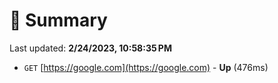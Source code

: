# 📖 Summary
Last updated: **2/24/2023, 10:58:35 PM**

- `GET` [https://google.com](https://google.com) - **Up** (476ms)
